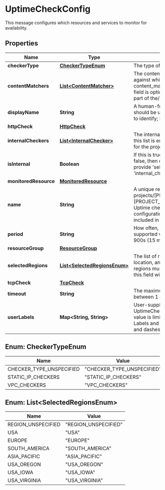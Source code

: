 

# UptimeCheckConfig

This message configures which resources and services to monitor for availability.

## Properties

| Name | Type | Description | Notes |
|------------ | ------------- | ------------- | -------------|
|**checkerType** | [**CheckerTypeEnum**](#CheckerTypeEnum) | The type of checkers to use to execute the Uptime check. |  [optional] |
|**contentMatchers** | [**List&lt;ContentMatcher&gt;**](ContentMatcher.md) | The content that is expected to appear in the data returned by the target server against which the check is run. Currently, only the first entry in the content_matchers list is supported, and additional entries will be ignored. This field is optional and should only be specified if a content match is required as part of the/ Uptime check. |  [optional] |
|**displayName** | **String** | A human-friendly name for the Uptime check configuration. The display name should be unique within a Cloud Monitoring Workspace in order to make it easier to identify; however, uniqueness is not enforced. Required. |  [optional] |
|**httpCheck** | [**HttpCheck**](HttpCheck.md) |  |  [optional] |
|**internalCheckers** | [**List&lt;InternalChecker&gt;**](InternalChecker.md) | The internal checkers that this check will egress from. If is_internal is true and this list is empty, the check will egress from all the InternalCheckers configured for the project that owns this UptimeCheckConfig. |  [optional] |
|**isInternal** | **Boolean** | If this is true, then checks are made only from the &#39;internal_checkers&#39;. If it is false, then checks are made only from the &#39;selected_regions&#39;. It is an error to provide &#39;selected_regions&#39; when is_internal is true, or to provide &#39;internal_checkers&#39; when is_internal is false. |  [optional] |
|**monitoredResource** | [**MonitoredResource**](MonitoredResource.md) |  |  [optional] |
|**name** | **String** | A unique resource name for this Uptime check configuration. The format is: projects/[PROJECT_ID_OR_NUMBER]/uptimeCheckConfigs/[UPTIME_CHECK_ID] [PROJECT_ID_OR_NUMBER] is the Workspace host project associated with the Uptime check.This field should be omitted when creating the Uptime check configuration; on create, the resource name is assigned by the server and included in the response. |  [optional] |
|**period** | **String** | How often, in seconds, the Uptime check is performed. Currently, the only supported values are 60s (1 minute), 300s (5 minutes), 600s (10 minutes), and 900s (15 minutes). Optional, defaults to 60s. |  [optional] |
|**resourceGroup** | [**ResourceGroup**](ResourceGroup.md) |  |  [optional] |
|**selectedRegions** | [**List&lt;SelectedRegionsEnum&gt;**](#List&lt;SelectedRegionsEnum&gt;) | The list of regions from which the check will be run. Some regions contain one location, and others contain more than one. If this field is specified, enough regions must be provided to include a minimum of 3 locations. Not specifying this field will result in Uptime checks running from all available regions. |  [optional] |
|**tcpCheck** | [**TcpCheck**](TcpCheck.md) |  |  [optional] |
|**timeout** | **String** | The maximum amount of time to wait for the request to complete (must be between 1 and 60 seconds). Required. |  [optional] |
|**userLabels** | **Map&lt;String, String&gt;** | User-supplied key/value data to be used for organizing and identifying the UptimeCheckConfig objects.The field can contain up to 64 entries. Each key and value is limited to 63 Unicode characters or 128 bytes, whichever is smaller. Labels and values can contain only lowercase letters, numerals, underscores, and dashes. Keys must begin with a letter. |  [optional] |



## Enum: CheckerTypeEnum

| Name | Value |
|---- | -----|
| CHECKER_TYPE_UNSPECIFIED | &quot;CHECKER_TYPE_UNSPECIFIED&quot; |
| STATIC_IP_CHECKERS | &quot;STATIC_IP_CHECKERS&quot; |
| VPC_CHECKERS | &quot;VPC_CHECKERS&quot; |



## Enum: List&lt;SelectedRegionsEnum&gt;

| Name | Value |
|---- | -----|
| REGION_UNSPECIFIED | &quot;REGION_UNSPECIFIED&quot; |
| USA | &quot;USA&quot; |
| EUROPE | &quot;EUROPE&quot; |
| SOUTH_AMERICA | &quot;SOUTH_AMERICA&quot; |
| ASIA_PACIFIC | &quot;ASIA_PACIFIC&quot; |
| USA_OREGON | &quot;USA_OREGON&quot; |
| USA_IOWA | &quot;USA_IOWA&quot; |
| USA_VIRGINIA | &quot;USA_VIRGINIA&quot; |



